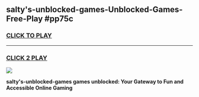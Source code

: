 
## salty's-unblocked-games-Unblocked-Games-Free-Play #pp75c
<h3>
<a href="https://us.freeplayer.one?title=salty's-unblocked-games&ref=9M">CLICK TO PLAY</a></h3>
<hr>

<h3>
<a href="https://us.freeplayer.one?title=salty's-unblocked-games&ref=9M">CLICK 2 PLAY</a>
  
</h3>

<a href="https://us.freeplayer.one?title=salty's-unblocked-games&ref=9M"><img src="https://clearcache.store/games.png"></a>


**salty's-unblocked-games games unblocked: Your Gateway to Fun and Accessible Online Gaming**
